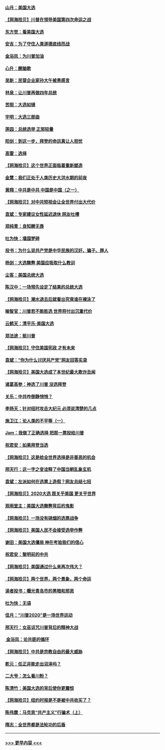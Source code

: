 #### [山月：美国大选](../pages/nsc993/n12552446.md?t=11161251) 
#### [【网海拾贝】川普在领导美国第四次命运之战](../pages/nsc993/n12551973.md?t=11161251) 
#### [东方觉：看美国大选](../pages/nsc993/n12551647.md?t=11161251) 
#### [安吉：为了守住人类道德底线而战](../pages/nsc993/n12551111.md?t=11161251) 
#### [金浴凤：为川普加油](../pages/nsc993/n12551085.md?t=11161251) 
#### [心升：醒脑歌](../pages/nsc993/n12550984.md?t=11161251) 
#### [吴新：民营企业家孙大午被黑感言](../pages/nsc993/n12550656.md?t=11161251) 
#### [林泉：让川普再做四年总统](../pages/nsc993/n12550640.md?t=11161251) 
#### [苦胆：大选如镜](../pages/nsc993/n12550630.md?t=11161251) 
#### [宇明：大选三部曲](../pages/nsc993/n12550603.md?t=11161251) 
#### [莲园：总统选举 正邪较量](../pages/nsc993/n12550594.md?t=11161251) 
#### [阳剑：到这一步，拜登的命运真让人担忧](../pages/nsc993/n12549093.md?t=11161251) 
#### [高雷：选择](../pages/nsc993/n12549087.md?t=11161251) 
#### [【网海拾贝】这个世界正面临着重新塑造](../pages/nsc993/n12548326.md?t=11161251) 
#### [金慧：我们正处于人类历史大洪水期的前夜](../pages/nsc993/n12547914.md?t=11161251) 
#### [黄翔：中共是中共 中国是中国（之一）](../pages/nsc993/n12547576.md?t=11161251) 
#### [【网海拾贝】对中共短视会让全世界付出大代价](../pages/nsc993/n12546043.md?t=11161251) 
#### [袁斌：专家建议女性延迟退休 网友吐槽](../pages/nsc993/n12545424.md?t=11161251) 
#### [郑纯青：良知醒无畏](../pages/nsc993/n12545394.md?t=11161251) 
#### [吐为快：墙国梦碎](../pages/nsc993/n12545309.md?t=11161251) 
#### [投书：为什么说共产党是中华民族的汉奸、骗子、罪人](../pages/nsc993/n12545089.md?t=11161251) 
#### [杨剑：大选舞弊 美国应吸取什么教训](../pages/nsc993/n12543937.md?t=11161251) 
#### [尘客：美国总统大选](../pages/nsc993/n12543828.md?t=11161251) 
#### [陈汉中：一场预先设定了结果的总统大选](../pages/nsc993/n12543564.md?t=11161251) 
#### [【网海拾贝】潮水退去后就看出究竟谁在裸泳了](../pages/nsc993/n12543321.md?t=11161251) 
#### [喻智官：川普若不能胜选 世界将付出沉重代价](../pages/nsc993/n12541352.md?t=11161251) 
#### [云鹤天：清平乐‧美国大选](../pages/nsc993/n12540916.md?t=11161251) 
#### [郑法途：挺川普](../pages/nsc993/n12540898.md?t=11161251) 
#### [【网海拾贝】守住美国宪政 才有未来](../pages/nsc993/n12540423.md?t=11161251) 
#### [袁斌：“你为什么讨厌共产党”网友回答实录](../pages/nsc993/n12540208.md?t=11161251) 
#### [【网海拾贝】美国大选成了本世纪最大欺诈丑闻](../pages/nsc993/n12538029.md?t=11161251) 
#### [诸葛高参：神选了川普 没选拜登](../pages/nsc993/n12537664.md?t=11161251) 
#### [关乐：中共咋倒静悄悄？](../pages/nsc993/n12537615.md?t=11161251) 
#### [李扬天：针对纽时攻击大纪元 必须说清楚的几点](../pages/nsc993/n12536001.md?t=11161251) 
#### [施卫江：论人类的不平等（一）](../pages/nsc993/n12535700.md?t=11161251) 
#### [Jam：我做了正确选择 把那一票投给川普](../pages/nsc993/n12535743.md?t=11161251) 
#### [祝君安：如果拜登当选](../pages/nsc993/n12535726.md?t=11161251) 
#### [【网海拾贝】这是给全世界选择是非善恶的机会](../pages/nsc993/n12535061.md?t=11161251) 
#### [邢天行：这一字之变诠释了中国当朝乱象玄机](../pages/nsc993/n12533446.md?t=11161251) 
#### [袁斌：左派如何在选票上造假？网友总结七招](../pages/nsc993/n12533180.md?t=11161251) 
#### [【网海拾贝】2020大选 既关乎美国 更关乎世界](../pages/nsc993/n12533161.md?t=11161251) 
#### [观雨堂主：美国大选舞弊背后的鬼影](../pages/nsc993/n12533153.md?t=11161251) 
#### [【网海拾贝】一场没有硝烟的选票战争](../pages/nsc993/n12531883.md?t=11161251) 
#### [【网海拾贝】美国人民不会接受选举作弊](../pages/nsc993/n12528850.md?t=11161251) 
#### [谢田：美国大选僵局 神在考验我们的信心](../pages/nsc993/n12527932.md?t=11161251) 
#### [祝君安：黎明前的中共](../pages/nsc993/n12524071.md?t=11161251) 
#### [【网海拾贝】美国通过什么来再次伟大？](../pages/nsc993/n12523844.md?t=11161251) 
#### [【网海拾贝】两个世界，两个景象，两个命运](../pages/nsc993/n12521419.md?t=11161251) 
#### [读者投书：曝光青岛市的黑暗和邪恶](../pages/nsc993/n12520988.md?t=11161251) 
#### [吐为快：无语](../pages/nsc993/n12518588.md?t=11161251) 
#### [佳月：“川普2020”是一场世界运动](../pages/nsc993/n12518581.md?t=11161251) 
#### [邢天行：女巫诅咒川普背后的精神大战](../pages/nsc993/n12517257.md?t=11161251) 
#### [ 金浴凤：论共匪的循环](../pages/nsc993/n12517133.md?t=11161251) 
#### [【网海拾贝】中共是宗教自由的最大威胁](../pages/nsc993/n12516879.md?t=11161251) 
#### [乾元：任正非能走出沼泽吗？](../pages/nsc993/n12515831.md?t=11161251) 
#### [二大爷：怎么看川粉？](../pages/nsc993/n12515820.md?t=11161251) 
#### [陈清竹：美国大选的背后使你更震惊](../pages/nsc993/n12515589.md?t=11161251) 
#### [【网海拾贝】纽约时报是不是被中共收买了？](../pages/nsc993/n12515122.md?t=11161251) 
#### [陈伟霆：马克思“共产主义”行骗术（上）](../pages/nsc993/n12510217.md?t=11161251) 
#### [隋志：全世界都是法轮功的后盾](../pages/nsc993/n12510636.md?t=11161251) 

----
#### [ >>> 更早内容 <<< ](../indexes/nsc993-earlier.md)
